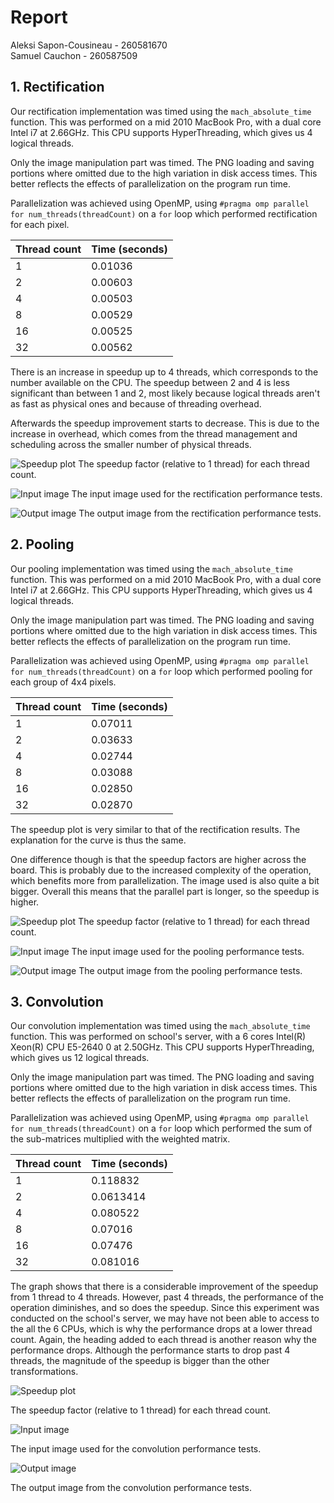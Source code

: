 # Report

Aleksi Sapon-Cousineau - 260581670  
Samuel Cauchon - 260587509

## 1. Rectification

Our rectification implementation was timed using the `mach_absolute_time` function. This was performed on a mid 2010 MacBook Pro, with a dual core Intel i7 at 2.66GHz. This CPU supports HyperThreading, which gives us 4 logical threads.

Only the image manipulation part was timed. The PNG loading and saving portions where omitted due to the high variation in disk access times. This better reflects the effects of parallelization on the program run time.

Parallelization was achieved using OpenMP, using `#pragma omp parallel for num_threads(threadCount)` on a `for` loop which performed rectification for each pixel.

|Thread count|Time (seconds)|
|------------|--------------|
|1           |0.01036       |
|2           |0.00603       |
|4           |0.00503       |
|8           |0.00529       |
|16          |0.00525       |
|32          |0.00562       |

There is an increase in speedup up to 4 threads, which corresponds to the number available on the CPU. The speedup between 2 and 4 is less significant than between 1 and 2, most likely because logical threads aren't as fast as physical ones and because of threading overhead.

Afterwards the speedup improvement starts to decrease. This is due to the increase in overhead, which comes from the thread management and scheduling across the smaller number of physical threads.

![Speedup plot](RectifySpeedup.png)
The speedup factor (relative to 1 thread) for each thread count.

![Input image](Hawk.png)
The input image used for the rectification performance tests.

![Output image](HawkRectified.png)
The output image from the rectification performance tests.

## 2. Pooling

Our pooling implementation was timed using the `mach_absolute_time` function. This was performed on a mid 2010 MacBook Pro, with a dual core Intel i7 at 2.66GHz. This CPU supports HyperThreading, which gives us 4 logical threads.

Only the image manipulation part was timed. The PNG loading and saving portions where omitted due to the high variation in disk access times. This better reflects the effects of parallelization on the program run time.

Parallelization was achieved using OpenMP, using `#pragma omp parallel for num_threads(threadCount)` on a `for` loop which performed pooling for each group of 4x4 pixels.

|Thread count|Time (seconds)|
|------------|--------------|
|1           |0.07011       |
|2           |0.03633       |
|4           |0.02744       |
|8           |0.03088       |
|16          |0.02850       |
|32          |0.02870       |

The speedup plot is very similar to that of the rectification results. The explanation for the curve is thus the same.

One difference though is that the speedup factors are higher across the board. This is probably due to the increased complexity of the operation, which benefits more from parallelization. The image used is also quite a bit bigger. Overall this means that the parallel part is longer, so the speedup is higher.

![Speedup plot](PoolSpeedup.png)
The speedup factor (relative to 1 thread) for each thread count.

![Input image](Leopard.png)
The input image used for the pooling performance tests.

![Output image](LeopardPooled.png)
The output image from the pooling performance tests.

## 3. Convolution

Our convolution implementation was timed using the `mach_absolute_time` function. This was performed on school's server, with a 6 cores  Intel(R) Xeon(R) CPU E5-2640 0 at 2.50GHz. This CPU supports HyperThreading, which gives us 12 logical threads.

Only the image manipulation part was timed. The PNG loading and saving portions where omitted due to the high variation in disk access times. This better reflects the effects of parallelization on the program run time.

Parallelization was achieved using OpenMP, using `#pragma omp parallel for num_threads(threadCount)` on a `for` loop which performed the sum of the sub-matrices multiplied with the weighted matrix.

|Thread count|Time (seconds)|
|------------|--------------|
|1           |0.118832      |
|2           |0.0613414     |
|4           |0.080522      |
|8           |0.07016       |
|16          |0.07476       |
|32          |0.081016      |

The graph shows that there is a considerable improvement of the speedup from 1 thread to 4 threads. However, past 4 threads, the performance of the operation diminishes, and so does the speedup. Since this experiment was conducted on the school's server, we may have not been able to access to the all the 6 CPUs, which is why the performance drops at a lower thread count. Again, the heading added to each thread is another reason why the performance drops. Although the performance starts to drop past 4 threads, the magnitude of the speedup is bigger than the other transformations.

![Speedup plot](ConvolveSpeedup.png)

The speedup factor (relative to 1 thread) for each thread count.

![Input image](BeforeConvolve.png)

The input image used for the convolution performance tests.

![Output image](AfterConvolve.png)

The output image from the convolution performance tests.
